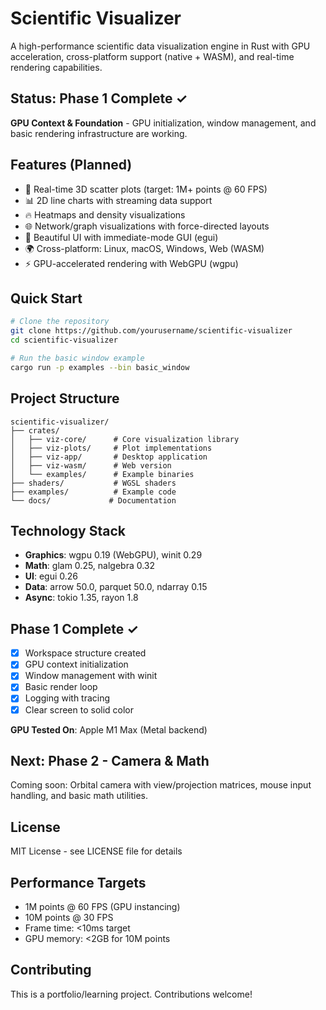 # Scientific Visualizer

A high-performance scientific data visualization engine in Rust with GPU acceleration, cross-platform support (native + WASM), and real-time rendering capabilities.

## Status: Phase 1 Complete ✓

**GPU Context & Foundation** - GPU initialization, window management, and basic rendering infrastructure are working.

## Features (Planned)

- 🚀 Real-time 3D scatter plots (target: 1M+ points @ 60 FPS)
- 📊 2D line charts with streaming data support
- 🔥 Heatmaps and density visualizations
- 🌐 Network/graph visualizations with force-directed layouts
- 🎨 Beautiful UI with immediate-mode GUI (egui)
- 🌍 Cross-platform: Linux, macOS, Windows, Web (WASM)
- ⚡ GPU-accelerated rendering with WebGPU (wgpu)

## Quick Start

```bash
# Clone the repository
git clone https://github.com/yourusername/scientific-visualizer
cd scientific-visualizer

# Run the basic window example
cargo run -p examples --bin basic_window
```

## Project Structure

```
scientific-visualizer/
├── crates/
│   ├── viz-core/      # Core visualization library
│   ├── viz-plots/     # Plot implementations
│   ├── viz-app/       # Desktop application
│   ├── viz-wasm/      # Web version
│   └── examples/      # Example binaries
├── shaders/           # WGSL shaders
├── examples/          # Example code
└── docs/             # Documentation
```

## Technology Stack

- **Graphics**: wgpu 0.19 (WebGPU), winit 0.29
- **Math**: glam 0.25, nalgebra 0.32
- **UI**: egui 0.26
- **Data**: arrow 50.0, parquet 50.0, ndarray 0.15
- **Async**: tokio 1.35, rayon 1.8

## Phase 1 Complete ✓

- [x] Workspace structure created
- [x] GPU context initialization
- [x] Window management with winit
- [x] Basic render loop
- [x] Logging with tracing
- [x] Clear screen to solid color

**GPU Tested On**: Apple M1 Max (Metal backend)

## Next: Phase 2 - Camera & Math

Coming soon: Orbital camera with view/projection matrices, mouse input handling, and basic math utilities.

## License

MIT License - see LICENSE file for details

## Performance Targets

- 1M points @ 60 FPS (GPU instancing)
- 10M points @ 30 FPS
- Frame time: <10ms target
- GPU memory: <2GB for 10M points

## Contributing

This is a portfolio/learning project. Contributions welcome!
